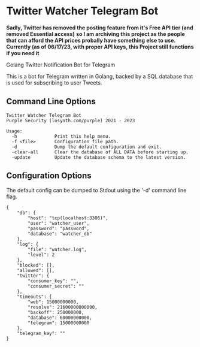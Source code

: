 # Twitter Watcher Telegram Bot

**Sadly, Twitter has removed the posting feature from it's Free API tier (and removed Essential access)**
**so I am archiving this project as the people that can afford the API prices probally have something**
**else to use. Currently (as of 06/17/23, with proper API keys, this Project still functions if you need it**

Golang Twitter Notification Bot for Telegram

This is a bot for Telegram written in Golang, backed by a SQL database that is
used for subscribing to user Tweets.

## Command Line Options

```[text]
Twitter Watcher Telegram Bot
Purple Security (losynth.com/purple) 2021 - 2023

Usage:
  -h              Print this help menu.
  -f <file>       Configuration file path.
  -d              Dump the default configuration and exit.
  -clear-all      Clear the database of ALL DATA before starting up.
  -update         Update the database schema to the latest version.
```

## Configuration Options

The default config can be dumped to Stdout using the '-d' command line flag.

```[json]
{
    "db": {
        "host": "tcp(localhost:3306)",
        "user": "watcher_user",
        "password": "password",
        "database": "watcher_db"
    },
    "log": {
        "file": "watcher.log",
        "level": 2
    },
    "blocked": [],
    "allowed": [],
    "twitter": {
        "consumer_key": "",
        "consumer_secret": ""
    },
    "timeouts": {
        "web": 15000000000,
        "resolve": 21600000000000,
        "backoff": 250000000,
        "database": 60000000000,
        "telegram": 15000000000
    },
    "telegram_key": ""
}
```
